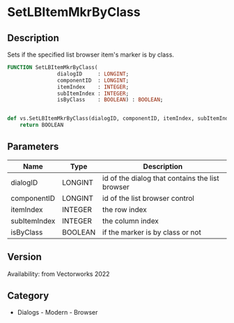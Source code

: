 # SetLBItemMkrByClass

## Description
Sets if the specified list browser item's marker is by class.

```pascal
FUNCTION SetLBItemMkrByClass(
				dialogID     : LONGINT;
				componentID  : LONGINT;
				itemIndex    : INTEGER;
				subItemIndex : INTEGER;
				isByClass    : BOOLEAN) : BOOLEAN;
```

```python

def vs.SetLBItemMkrByClass(dialogID, componentID, itemIndex, subItemIndex, isByClass):
    return BOOLEAN
```

## Parameters
|Name|Type|Description|
|---|---|---|
|dialogID|LONGINT|id of the dialog that contains the list browser|
|componentID|LONGINT|id of the list browser control|
|itemIndex|INTEGER|the row index|
|subItemIndex|INTEGER|the column index|
|isByClass|BOOLEAN|if the marker is by class or not|

## Version
Availability: from Vectorworks 2022
## Category
* Dialogs - Modern - Browser

